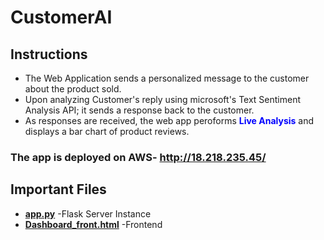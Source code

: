 # CustomerAI
<h2>Instructions</h2>
<ul>
 <li>The Web Application sends a personalized message to the customer about the product sold.</li>
 <li>Upon analyzing Customer's reply using microsoft's Text Sentiment Analysis API; it sends a response back to the customer.</li>
 <li>As responses are received, the web app peroforms <font color="blue"><b>Live Analysis</b></font> and displays a bar chart of product reviews. </li>
 </ul>
 <h3> The app is deployed on AWS- <a href="http://18.218.235.45/">http://18.218.235.45/</a></h3>
<h2>Important Files</h2>
<ul>
 <li><a href="https://github.com/dhirajhr/CustomerAI/blob/master/venv/CustomerAI_Backend/app.py"><b>app.py</b></a> -Flask Server Instance</li>
 <li><a href="https://github.com/dhirajhr/CustomerAI/blob/master/venv/CustomerAI_Backend/templates/Dashboard_Front.html"><b>Dashboard_front.html</b></a> -Frontend</li>
</ul>

